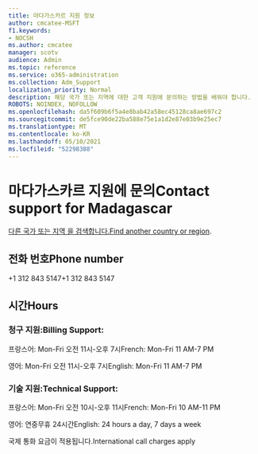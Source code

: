```yaml
---
title: 마다가스카르 지원 정보
author: cmcatee-MSFT
f1.keywords:
- NOCSH
ms.author: cmcatee
manager: scotv
audience: Admin
ms.topic: reference
ms.service: o365-administration
ms.collection: Adm_Support
localization_priority: Normal
description: 해당 국가 또는 지역에 대한 고객 지원에 문의하는 방법을 배워야 합니다.
ROBOTS: NOINDEX, NOFOLLOW
ms.openlocfilehash: da5f609b6f5a4e8bab42a58ec45128ca8ae697c2
ms.sourcegitcommit: de5fce90de22ba588e75e1a1d2e87e03b9e25ec7
ms.translationtype: MT
ms.contentlocale: ko-KR
ms.lasthandoff: 05/10/2021
ms.locfileid: "52298388"
---
```

# <a name="contact-support-for-madagascar"></a><span data-ttu-id="9915a-103">마다가스카르 지원에 문의</span><span class="sxs-lookup"><span data-stu-id="9915a-103">Contact support for Madagascar</span></span>

<span data-ttu-id="9915a-104">[다른 국가 또는 지역 을 검색합니다.](../../business-video/get-help-support.md)</span><span class="sxs-lookup"><span data-stu-id="9915a-104">[Find another country or region](../../business-video/get-help-support.md).</span></span>

## <a name="phone-number"></a><span data-ttu-id="9915a-105">전화 번호</span><span class="sxs-lookup"><span data-stu-id="9915a-105">Phone number</span></span>
<span data-ttu-id="9915a-106">+1 312 843 5147</span><span class="sxs-lookup"><span data-stu-id="9915a-106">+1 312 843 5147</span></span>

## <a name="hours"></a><span data-ttu-id="9915a-107">시간</span><span class="sxs-lookup"><span data-stu-id="9915a-107">Hours</span></span>
### <a name="billing-support"></a><span data-ttu-id="9915a-108">청구 지원:</span><span class="sxs-lookup"><span data-stu-id="9915a-108">Billing Support:</span></span>

<span data-ttu-id="9915a-109">프랑스어: Mon-Fri 오전 11시-오후 7시</span><span class="sxs-lookup"><span data-stu-id="9915a-109">French: Mon-Fri 11 AM-7 PM</span></span>

<span data-ttu-id="9915a-110">영어: Mon-Fri 오전 11시-오후 7시</span><span class="sxs-lookup"><span data-stu-id="9915a-110">English: Mon-Fri 11 AM-7 PM</span></span>

### <a name="technical-support"></a><span data-ttu-id="9915a-111">기술 지원:</span><span class="sxs-lookup"><span data-stu-id="9915a-111">Technical Support:</span></span>

<span data-ttu-id="9915a-112">프랑스어: Mon-Fri 오전 10시-오후 11시</span><span class="sxs-lookup"><span data-stu-id="9915a-112">French: Mon-Fri 10 AM-11 PM</span></span>

<span data-ttu-id="9915a-113">영어: 연중무휴 24시간</span><span class="sxs-lookup"><span data-stu-id="9915a-113">English: 24 hours a day, 7 days a week</span></span>

<span data-ttu-id="9915a-114">국제 통화 요금이 적용됩니다.</span><span class="sxs-lookup"><span data-stu-id="9915a-114">International call charges apply</span></span>
